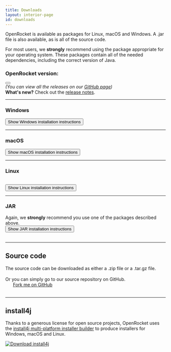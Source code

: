 ```yaml
---
title: Downloads
layout: interior-page
id: downloads
---
```


OpenRocket is available as packages for Linux, macOS and Windows.  A .jar file
is also available, as is all of the source code.

For most users, we **strongly** recommend using the package
appropriate for your operating system. These packages contain all of
the needed dependencies, including the correct version of Java.

<div class="version-section">
  <h3 class="version-header">OpenRocket version: </h3>
  <div class="dropdown">
    <button class="dropbtn dropbtn-light" id="dropbtn"></button>
    <div id="dropdown-content" class="dropdown-content">
      <!-- Will be populated by fill_downloads.js script -->
    </div>
  </div>
  <div class="github-link"><i>(You can view all the releases on our <a href="https://github.com/openrocket/openrocket/releases">GitHub page</a>)</i></div>
</div>
<div class="whats-new">
  <strong>What's new?</strong> Check out the <a href="release_notes.html">release notes</a>.
</div>

<hr class="separator-downloads"/>

<div id="downloads-content">
  <div id="content-Windows">
    <h3 class="downloads-os-title"><i class="fa-brands fa-windows"></i> Windows</h3>
    <a class="btn btn-primary btn-lg" role="button"></a>
    <button type="button" class="collapsible collapsible-download">Show Windows installation instructions</button>
    <div id="instructions-Windows" class="collapsible-content"></div>
  </div>

  <hr class="separator-downloads"/>

  <div id="content-macOS">
    <h3 class="downloads-os-title"><i class="fa-brands fa-apple"></i> macOS</h3>
    <div id="fillContent-macOS">
    </div>
    <a class="btn btn-primary btn-lg" role="button"></a>
    <button type="button" class="collapsible collapsible-download">Show macOS installation instructions</button>
    <div id="instructions-macOS" class="collapsible-content"></div>
  </div>

  <hr class="separator-downloads"/>

  <div id="content-Linux">
    <h3 class="downloads-os-title"><i class="fa-brands fa-linux"></i> Linux</h3>
    <a class="btn btn-primary btn-lg" role="button"></a>
    <button type="button" class="collapsible collapsible-download" style="margin-top: 15px">Show Linux installation instructions</button>
    <div id="instructions-Linux" class="collapsible-content"></div>
  </div>

  <hr class="separator-downloads"/>

  <div id="content-JAR">
    <h3 class="downloads-os-title"><i class="fa-brands fa-java"></i> JAR</h3>
    Again, we <b>strongly</b> recommend you use one of the packages described above.<br/>
    <a class="btn btn-primary btn-lg" role="button"></a>
    <button type="button" class="collapsible collapsible-download">Show JAR installation instructions</button>
    <div id="instructions-JAR" class="collapsible-content"></div>
  </div>

  <br>
  <hr class="thin-separator"/>

  <div id="content-source">
    <h2>Source code</h2>
    The source code can be downloaded as either a .zip file or a .tar.gz file. 
    <div>
      <a id="source-zip" class="btn btn-primary btn-lg" role="button"></a>  
      <a id="source-tar.gz" class="btn btn-primary btn-lg" role="button"></a>
    </div>
  </div>
</div>

<br>
Or you can simply go to our source repository on GitHub. 
<div><a class="btn btn-success btn-lg" href="https://github.com/openrocket/openrocket" target="_blank" role="button"><i class="fa-brands fa-github" style="margin-right: 1.5rem"></i>Fork me on GitHub</a></div>

<br>
<hr/>

## install4j
Thanks to a generous license for open source projects, OpenRocket uses
the [install4j multi-platform installer builder](https://www.ej-technologies.com/products/install4j/overview.html) to produce installers for Windows, macOS and Linux. 

<a href="https://www.ej-technologies.com/products/install4j/overview.html" role="button">
    <img alt="Download install4j" src="/img/install4j_download_btn.png">
</a>

<link rel="stylesheet" href="/css/downloads.css">

<!-- Define CURRENT_VERSION first -->
<script type="text/javascript">
  var CURRENT_VERSION = "{{ site.current_version }}";
</script>

<script type="text/javascript" src="/downloads/downloads_config.js" defer></script>
<script type="text/javascript" src="/js/fill_downloads.js" defer></script>